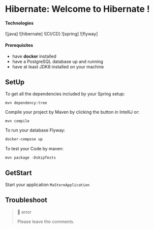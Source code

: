 # Hibernate: Welcome to Hibernate !
#### Technologies
![java]
![hibernate]
![CI/CD]
![spring]
![flyway]

#### Prerequisites
- have **docker** installed
- have a PostgreSQL database up and running
- have at least JDK8 installed on your machine

## SetUp
To get all the dependencies included by your Spring setup:
```
mvn dependency:tree 
```
Compile your project by Maven by clicking the button in IntelliJ or:
```
mvn compile
``` 
To run your database Flyway:
```sh
docker-compose up
``` 
To test your Code by maven:
```
mvn package -DskipTests
``` 

## GetStart
Start your application `MaStoreApplication`


## Troubleshoot
> :red_circle: error
> 
> Please leave the comments.

